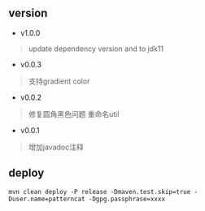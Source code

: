 ## version
- v1.0.0
>update dependency version and to jdk11
- v0.0.3
>支持gradient color
- v0.0.2
>修复圆角黑色问题
>重命名util
- v0.0.1
>增加javadoc注释

## deploy
```
mvn clean deploy -P release -Dmaven.test.skip=true -Duser.name=patterncat -Dgpg.passphrase=xxxx
```
